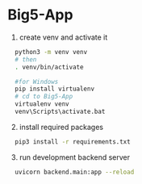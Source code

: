 # Big5-App

1. create venv and activate it
  ```bash
    python3 -m venv venv
    # then
    . venv/bin/activate
  ```
  ```bash
    #for Windows
    pip install virtualenv
    # cd to Big5-App
    virtualenv venv
    venv\Scripts\activate.bat
  ```
2. install required packages
  ```bash
    pip3 install -r requirements.txt
  ```
3. run development backend server
  ```bash
    uvicorn backend.main:app --reload
  ```
